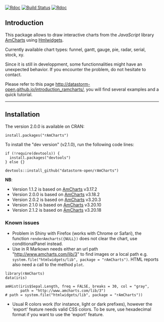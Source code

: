 [![Rdoc](http://www.rdocumentation.org/badges/version/rAmCharts)](http://www.rdocumentation.org/packages/rAmCharts)
[![Build Status](https://travis-ci.org/datastorm-open/rAmCharts.svg?branch=master)](https://travis-ci.org/datastorm-open/rAmCharts)
[![Rdoc](http://www.rdocumentation.org/api/badges/Direct/rAmCharts)](http://www.rdocumentation.org/packages/rAmCharts)

## Introduction

This package allows to draw interactive charts from the *JavaScript* library [AmCharts][url_amcharts] using [Hmlwidgets][url_htmlwidgets].

Currently available chart types: funnel, gantt, gauge, pie, radar, serial, stock, xy.

Since it is still in developpment, some functionnalities might have an unexpected behavior. If you encounter the problem, do not hesitate to contact.

Please refer to this page http://datastorm-open.github.io/introduction_ramcharts/, you will find several examples and a quick tutorial.

---

## Installation

The version 2.0.0 is available on CRAN:

```{r, eval=FALSE}
install.packages("rAmCharts")
```

To install the "dev version" (v2.1.0), run the following code lines:

```{r, eval = FALSE}
if (!require(devtools)) {
  install.packages("devtools")
} else {}

devtools::install_github("datastorm-open/rAmCharts")
```

**NB**:

* Version 1.1.2 is based on [AmCharts][url_amcharts] v3.17.2
* Version 2.0.0 is based on [AmCharts][url_amcharts] v3.18.2
* Version 2.0.2 is based on [AmCharts][url_amcharts] v3.20.3
* Version 2.1.0 is based on [AmCharts][url_amcharts] v3.20.10
* Version 2.1.2 is based on [AmCharts][url_amcharts] v3.20.18

### Known issues

* Problem in Shiny with Firefox (works with Chrome or Safari), the function `renderAmcharts({NULL})` does not clear the chart, use conditionalPanel instead.
* Use in R Markown needs either an url path "http://www.amcharts.com/lib/3" to find images or a local path e.g. `system.file("htmlwidgets/lib", package = "rAmCharts")`. HTML reports also need a call to the method `plot`.

```{r, eval = FALSE}
library(rAmCharts)
data(iris)

amHist(iris$Sepal.Length, freq = FALSE, breaks = 30, col = "gray",
       path = "http://www.amcharts.com/lib/3")
# path = system.file("htmlwidgets/lib", package = "rAmCharts"))

```

* Usual R colors work (for instance, light or dark prefixes), however the 'export' feature needs valid CSS colors. To be sure, use hexadecimal format if you want to use the 'export' feature.

[url_amcharts]: http://www.amcharts.com
[url_htmlwidgets]: http://www.htmlwidgets.org
[path_histogram]: ./img/histogram.png
[path_boxplot]: ./img/boxplot.png
